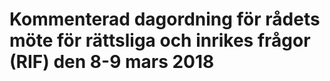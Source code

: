 # Kommenterad dagordning för rådets möte för rättsliga och inrikes frågor (RIF) den 8-9 mars 2018


